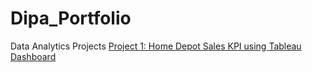 # Dipa_Portfolio
Data Analytics Projects
[Project 1: Home Depot Sales KPI using Tableau Dashboard](https://github.com/deepali-more/Tableau-Projects.git)
